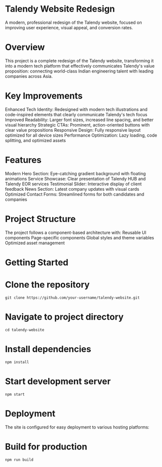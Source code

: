 # Talendy Website Redesign

A modern, professional redesign of the Talendy website, focused on improving user experience, visual appeal, and conversion rates.

# Overview

This project is a complete redesign of the Talendy website, transforming it into a modern tech platform that effectively communicates Talendy's value proposition: connecting world-class Indian engineering talent with leading companies across Asia.

# Key Improvements

Enhanced Tech Identity: Redesigned with modern tech illustrations and code-inspired elements that clearly communicate Talendy's tech focus
Improved Readability: Larger font sizes, increased line spacing, and better visual hierarchy
Strategic CTAs: Prominent, action-oriented buttons with clear value propositions
Responsive Design: Fully responsive layout optimized for all device sizes
Performance Optimization: Lazy loading, code splitting, and optimized assets

# Features

Modern Hero Section: Eye-catching gradient background with floating animations
Service Showcase: Clear presentation of Talendy HUB and Talendy EOR services
Testimonial Slider: Interactive display of client feedback
News Section: Latest company updates with visual cards
Optimized Contact Forms: Streamlined forms for both candidates and companies

# Project Structure

The project follows a component-based architecture with:
Reusable UI components
Page-specific components
Global styles and theme variables
Optimized asset management

# Getting Started

  # Clone the repository
    git clone https://github.com/your-username/talendy-website.git

  # Navigate to project directory
    cd talendy-website

  # Install dependencies
    npm install

  # Start development server
    npm start
    
# Deployment

The site is configured for easy deployment to various hosting platforms:
  # Build for production
    npm run build
